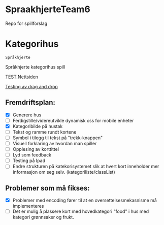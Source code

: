 # SpraakhjerteTeam6
Repo for spillforslag 


﻿Kategorihus
===========

`Språkhjerte`


Språkhjerte kategorihus spill

<a href="https://wisetorsk.github.io/SpraakhjerteTeam6/Kategorihus.html"> TEST Nettsiden </a>

<a href="https://wisetorsk.github.io/SpraakhjerteTeam6/testDragAndDrop.html">Testing av drag and drop</a>

## Fremdriftsplan:
- [x] Generere hus
- [ ] Ferdigstille/videreutvikle dynamisk css for mobile enheter
- [x] Kategoribilde på hustak
- [ ] Tekst og ramme rundt kortene
- [ ] Symbol i tilegg til tekst på "trekk-knappen"
- [ ] Visuell forklaring av hvordan man spiller
- [ ] Opplesing  av korttittel
- [ ] Lyd som feedback
- [ ] Testing på Ipad
- [ ] Endre strukturen på katekorisystemet slik at hvert kort inneholder mer informasjon om seg selv. (kategoriliste/classList)

## Problemer som må fikses:
- [x] Problemer med encoding fører til at en oversettelsesmekasnisme må implementeres
- [ ] Det er mulig å plassere kort med hovedkategori "food" i hus med kategori grønnsaker og frukt.
